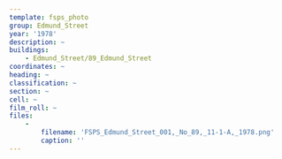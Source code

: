 ```yaml
---
template: fsps_photo
group: Edmund_Street
year: '1978'
description: ~
buildings:
    - Edmund_Street/89_Edmund_Street
coordinates: ~
heading: ~
classification: ~
section: ~
cell: ~
film_roll: ~
files:
    -
        filename: 'FSPS_Edmund_Street_001,_No_89,_11-1-A,_1978.png'
        caption: ''
---
```

